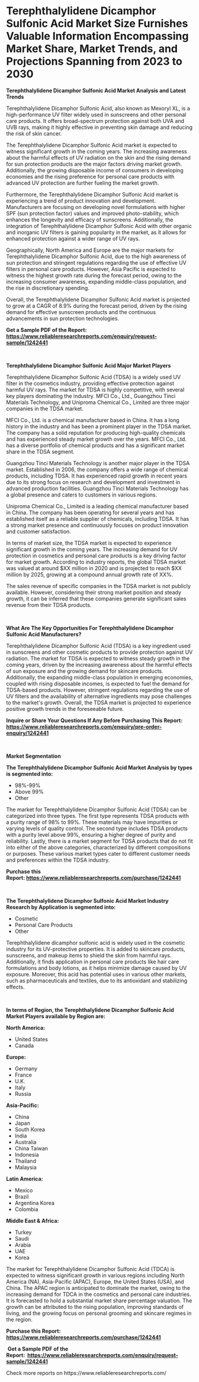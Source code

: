 <p><h1>Terephthalylidene Dicamphor Sulfonic Acid Market Size Furnishes Valuable Information Encompassing Market Share, Market Trends, and Projections Spanning from 2023 to 2030</h1></p><p><strong>Terephthalylidene Dicamphor Sulfonic Acid Market Analysis and Latest Trends</strong></p>
<p><p>Terephthalylidene Dicamphor Sulfonic Acid, also known as Mexoryl XL, is a high-performance UV filter widely used in sunscreens and other personal care products. It offers broad-spectrum protection against both UVA and UVB rays, making it highly effective in preventing skin damage and reducing the risk of skin cancer.</p><p>The Terephthalylidene Dicamphor Sulfonic Acid market is expected to witness significant growth in the coming years. The increasing awareness about the harmful effects of UV radiation on the skin and the rising demand for sun protection products are the major factors driving market growth. Additionally, the growing disposable income of consumers in developing economies and the rising preference for personal care products with advanced UV protection are further fueling the market growth.</p><p>Furthermore, the Terephthalylidene Dicamphor Sulfonic Acid market is experiencing a trend of product innovation and development. Manufacturers are focusing on developing novel formulations with higher SPF (sun protection factor) values and improved photo-stability, which enhances the longevity and efficacy of sunscreens. Additionally, the integration of Terephthalylidene Dicamphor Sulfonic Acid with other organic and inorganic UV filters is gaining popularity in the market, as it allows for enhanced protection against a wider range of UV rays.</p><p>Geographically, North America and Europe are the major markets for Terephthalylidene Dicamphor Sulfonic Acid, due to the high awareness of sun protection and stringent regulations regarding the use of effective UV filters in personal care products. However, Asia Pacific is expected to witness the highest growth rate during the forecast period, owing to the increasing consumer awareness, expanding middle-class population, and the rise in discretionary spending.</p><p>Overall, the Terephthalylidene Dicamphor Sulfonic Acid market is projected to grow at a CAGR of 8.9% during the forecast period, driven by the rising demand for effective sunscreen products and the continuous advancements in sun protection technologies.</p></p>
<p><strong>Get a Sample PDF of the Report:&nbsp; <a href="https://www.reliableresearchreports.com/enquiry/request-sample/1242441">https://www.reliableresearchreports.com/enquiry/request-sample/1242441</a></strong></p>
<p>&nbsp;</p>
<p><strong>Terephthalylidene Dicamphor Sulfonic Acid Major Market Players</strong></p>
<p><p>Terephthalylidene Dicamphor Sulfonic Acid (TDSA) is a widely used UV filter in the cosmetics industry, providing effective protection against harmful UV rays. The market for TDSA is highly competitive, with several key players dominating the industry. MFCI Co., Ltd., Guangzhou Tinci Materials Technology, and Uniproma Chemical Co., Limited are three major companies in the TDSA market.</p><p>MFCI Co., Ltd. is a chemical manufacturer based in China. It has a long history in the industry and has been a prominent player in the TDSA market. The company has a solid reputation for producing high-quality chemicals and has experienced steady market growth over the years. MFCI Co., Ltd. has a diverse portfolio of chemical products and has a significant market share in the TDSA segment.</p><p>Guangzhou Tinci Materials Technology is another major player in the TDSA market. Established in 2006, the company offers a wide range of chemical products, including TDSA. It has experienced rapid growth in recent years due to its strong focus on research and development and investment in advanced production facilities. Guangzhou Tinci Materials Technology has a global presence and caters to customers in various regions.</p><p>Uniproma Chemical Co., Limited is a leading chemical manufacturer based in China. The company has been operating for several years and has established itself as a reliable supplier of chemicals, including TDSA. It has a strong market presence and continuously focuses on product innovation and customer satisfaction.</p><p>In terms of market size, the TDSA market is expected to experience significant growth in the coming years. The increasing demand for UV protection in cosmetics and personal care products is a key driving factor for market growth. According to industry reports, the global TDSA market was valued at around $XX million in 2020 and is projected to reach $XX million by 2025, growing at a compound annual growth rate of XX%.</p><p>The sales revenue of specific companies in the TDSA market is not publicly available. However, considering their strong market position and steady growth, it can be inferred that these companies generate significant sales revenue from their TDSA products.</p></p>
<p>&nbsp;</p>
<p><strong>What Are The Key Opportunities For Terephthalylidene Dicamphor Sulfonic Acid Manufacturers?</strong></p>
<p><p>Terephthalylidene Dicamphor Sulfonic Acid (TDSA) is a key ingredient used in sunscreens and other cosmetic products to provide protection against UV radiation. The market for TDSA is expected to witness steady growth in the coming years, driven by the increasing awareness about the harmful effects of sun exposure and the growing demand for skincare products. Additionally, the expanding middle-class population in emerging economies, coupled with rising disposable incomes, is expected to fuel the demand for TDSA-based products. However, stringent regulations regarding the use of UV filters and the availability of alternative ingredients may pose challenges to the market's growth. Overall, the TDSA market is projected to experience positive growth trends in the foreseeable future.</p></p>
<p><strong>Inquire or Share Your Questions If Any Before Purchasing This Report: <a href="https://www.reliableresearchreports.com/enquiry/pre-order-enquiry/1242441">https://www.reliableresearchreports.com/enquiry/pre-order-enquiry/1242441</a></strong></p>
<p>&nbsp;</p>
<p><strong>Market Segmentation</strong></p>
<p><strong>The Terephthalylidene Dicamphor Sulfonic Acid Market Analysis by types is segmented into:</strong></p>
<p><ul><li>98%-99%</li><li>Above 99%</li><li>Other</li></ul></p>
<p><p>The market for Terephthalylidene Dicamphor Sulfonic Acid (TDSA) can be categorized into three types. The first type represents TDSA products with a purity range of 98% to 99%. These materials may have impurities or varying levels of quality control. The second type includes TDSA products with a purity level above 99%, ensuring a higher degree of purity and reliability. Lastly, there is a market segment for TDSA products that do not fit into either of the above categories, characterized by different compositions or purposes. These various market types cater to different customer needs and preferences within the TDSA industry.</p></p>
<p><strong>Purchase this Report:&nbsp;<a href="https://www.reliableresearchreports.com/purchase/1242441">https://www.reliableresearchreports.com/purchase/1242441</a></strong></p>
<p>&nbsp;</p>
<p><strong>The Terephthalylidene Dicamphor Sulfonic Acid Market Industry Research by Application is segmented into:</strong></p>
<p><ul><li>Cosmetic</li><li>Personal Care Products</li><li>Other</li></ul></p>
<p><p>Terephthalylidene dicamphor sulfonic acid is widely used in the cosmetic industry for its UV-protective properties. It is added to skincare products, sunscreens, and makeup items to shield the skin from harmful rays. Additionally, it finds application in personal care products like hair care formulations and body lotions, as it helps minimize damage caused by UV exposure. Moreover, this acid has potential uses in various other markets, such as pharmaceuticals and textiles, due to its antioxidant and stabilizing effects.</p></p>
<p>&nbsp;</p>
<p><strong>In terms of Region, the Terephthalylidene Dicamphor Sulfonic Acid Market Players available by Region are:</strong></p>
<p>
    <p> <strong> North America: </strong>
        <ul>
            <li>United States</li>
            <li>Canada</li>
        </ul>
        </p> 
    <p> <strong> Europe: </strong>
        <ul>
            <li>Germany</li>
            <li>France</li>
            <li>U.K.</li>
            <li>Italy</li>
            <li>Russia</li>
        </ul>
        </p> 
    <p> <strong> Asia-Pacific: </strong>
        <ul>
            <li>China</li>
            <li>Japan</li>
            <li>South Korea</li>
            <li>India</li>
            <li>Australia</li>
            <li>China Taiwan</li>
            <li>Indonesia</li>
            <li>Thailand</li>
            <li>Malaysia</li>
        </ul>
        </p> 
    <p> <strong> Latin America: </strong>
        <ul>
            <li>Mexico</li>
            <li>Brazil</li>
            <li>Argentina Korea</li>
            <li>Colombia</li>
        </ul>
        </p> 
    <p> <strong> Middle East & Africa: </strong>
        <ul>
            <li>Turkey</li>
            <li>Saudi</li>
            <li>Arabia</li>
            <li>UAE</li>
            <li>Korea</li>
        </ul>
    </p>
    </p>
<p><p>The market for Terephthalylidene Dicamphor Sulfonic Acid (TDCA) is expected to witness significant growth in various regions including North America (NA), Asia-Pacific (APAC), Europe, the United States (USA), and China. The APAC region is anticipated to dominate the market, owing to the increasing demand for TDCA in the cosmetics and personal care industries. It is forecasted to hold a substantial market share percentage valuation. The growth can be attributed to the rising population, improving standards of living, and the growing focus on personal grooming and skincare regimes in the region.</p></p>
<p><strong>Purchase this Report: <a href="https://www.reliableresearchreports.com/purchase/1242441">https://www.reliableresearchreports.com/purchase/1242441</a></strong></p>
<p>&nbsp;<strong>Get a Sample PDF of the Report:&nbsp;&nbsp;<a href="https://www.reliableresearchreports.com/enquiry/request-sample/1242441">https://www.reliableresearchreports.com/enquiry/request-sample/1242441</a></strong></p>
<p><strong></strong></p>
<p>Check more reports on https://www.reliableresearchreports.com/</p>